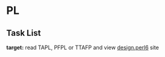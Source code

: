# PL

## Task List

**target:** read TAPL, PFPL or TTAFP and view [design.perl6](https://design.perl6.org/) site
